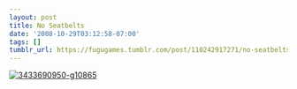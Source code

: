 ```yaml
---
layout: post
title: No Seatbelts
date: '2008-10-29T03:12:58-07:00'
tags: []
tumblr_url: https://fugugames.tumblr.com/post/110242917271/no-seatbelts
---
```

[![](http://itshardtofondlepenguins.com/wp-content/uploads/2008/10/3433690950-g10865.jpg "3433690950-g10865")](http://itshardtofondlepenguins.com/wp-content/uploads/2008/10/3433690950-g10865.jpg)
